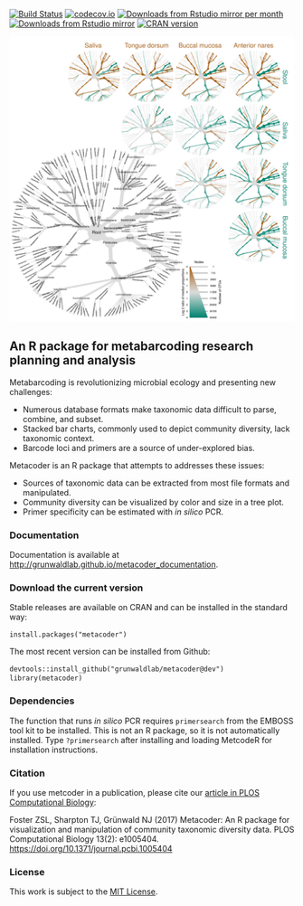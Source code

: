 [![Build Status](https://travis-ci.org/grunwaldlab/metacoder.png?branch=master)](https://travis-ci.org/grunwaldlab/metacoder?branch=master) [![codecov.io](https://codecov.io/github/grunwaldlab/metacoder/coverage.svg?branch=master)](https://codecov.io/github/grunwaldlab/metacoder?branch=master)
[![Downloads from Rstudio mirror per month](http://cranlogs.r-pkg.org/badges/metacoder)](http://www.r-pkg.org/pkg/metacoder)
[![Downloads from Rstudio mirror](http://cranlogs.r-pkg.org/badges/grand-total/metacoder)](http://www.r-pkg.org/pkg/metacoder)
[![CRAN version](http://www.r-pkg.org/badges/version/metacoder)](http://cran.r-project.org/package=metacoder)

![](readme_figure.png)

An R package for metabarcoding research planning and analysis
-------------------------------------------------------------

Metabarcoding is revolutionizing microbial ecology and presenting new challenges:

-   Numerous database formats make taxonomic data difficult to parse, combine, and subset.
-   Stacked bar charts, commonly used to depict community diversity, lack taxonomic context.
-   Barcode loci and primers are a source of under-explored bias.

Metacoder is an R package that attempts to addresses these issues:

-   Sources of taxonomic data can be extracted from most file formats and manipulated.
-   Community diversity can be visualized by color and size in a tree plot.
-   Primer specificity can be estimated with *in silico* PCR.

### Documentation

Documentation is available at <http://grunwaldlab.github.io/metacoder_documentation>.

### Download the current version

Stable releases are available on CRAN and can be installed in the standard way:

    install.packages("metacoder")

The most recent version can be installed from Github:

    devtools::install_github("grunwaldlab/metacoder@dev")
    library(metacoder)
    

### Dependencies

The function that runs *in silico* PCR requires `primersearch` from the EMBOSS tool kit to be installed. This is not an R package, so it is not automatically installed. Type `?primersearch` after installing and loading MetcodeR for installation instructions.

### Citation

If you use metcoder in a publication, please cite our [article in PLOS Computational Biology](http://journals.plos.org/ploscompbiol/article?id=10.1371/journal.pcbi.1005404):

Foster ZSL, Sharpton TJ, Grünwald NJ (2017) Metacoder: An R package for visualization and manipulation of community taxonomic diversity data. PLOS Computational Biology 13(2): e1005404. https://doi.org/10.1371/journal.pcbi.1005404

### License

This work is subject to the [MIT License](https://github.com/grunwaldlab/metacoder/blob/master/LICENSE).
